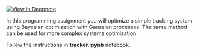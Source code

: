 [![View in Deepnote](https://deepnote.com/static/buttons/view-in-deepnote.svg)](https://deepnote.com/viewer/github/MohamedElashri/Hadron-Collider-ML/blob/master/week5/tracker.ipynb)


In this programming assignment you will optimize a simple tracking system using Bayesian optimization with Gaussian processes. 
The same method can be used for more complex systems optimization.

Follow the instructions in **tracker.ipynb** notebook.
